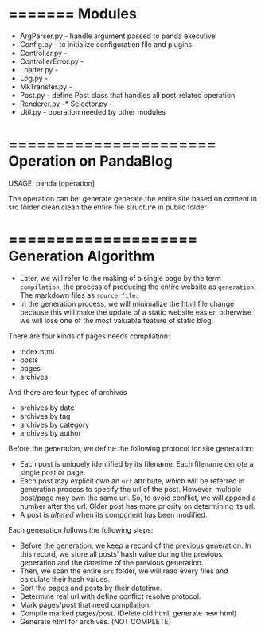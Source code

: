 =======
Modules
=======
* ArgParser.py       - handle argument passed to panda executive
* Config.py          - to initialize configuration file and plugins
* Controller.py      -
* ControllerError.py -
* Loader.py          -
* Log.py             -
* MkTransfer.py      -
* Post.py            - define Post class that handles all post-related operation
* Renderer.py        -* Selector.py        -
* Util.py            - operation needed by other modules

======================
Operation on PandaBlog
======================
USAGE: panda [operation]

The operation can be:
    generate    generate the entire site based on content in src folder
    clean       clean the entire file structure in public folder

====================
Generation Algorithm
====================
* Later, we will refer to the making of a single page by the term `compilation`, the process of producing the entire website as `generation`. The markdown files as `source file`.
* In the generation process, we will minimalize the html file change because this will make the update of a static website easier, otherwise we will lose one of the most valuable feature of static blog.

There are four kinds of pages needs compilation:
* index.html
* posts
* pages
* archives

And there are four types of archives
* archives by date
* archives by tag
* archives by category
* archives by author

Before the generation, we define the following protocol for site generation:
* Each post is uniquely identified by its filename. Each filename denote a single post or page.
* Each post may explicit own an `url` attribute, which will be referred in generation process to specify the url of the post. However, multiple post/page may own the same url. So, to avoid conflict, we will append a number after the url. Older post has more priority on determining its url.
* A post is *altered* when its component has been modified.

Each generation follows the following steps:
* Before the generation, we keep a record of the previous generation. In this record, we store all posts' hash value during the previous generation and the datetime of the previous generation.
* Then, we scan the entire `src` folder, we will read every files and calculate their hash values.
* Sort the pages and posts by their datetime.
* Determine real url with define conflict resolve protocol.
* Mark pages/post that need compilation.
* Compile marked pages/post. (Delete old html, generate new html)
* Generate html for archives. (NOT COMPLETE)